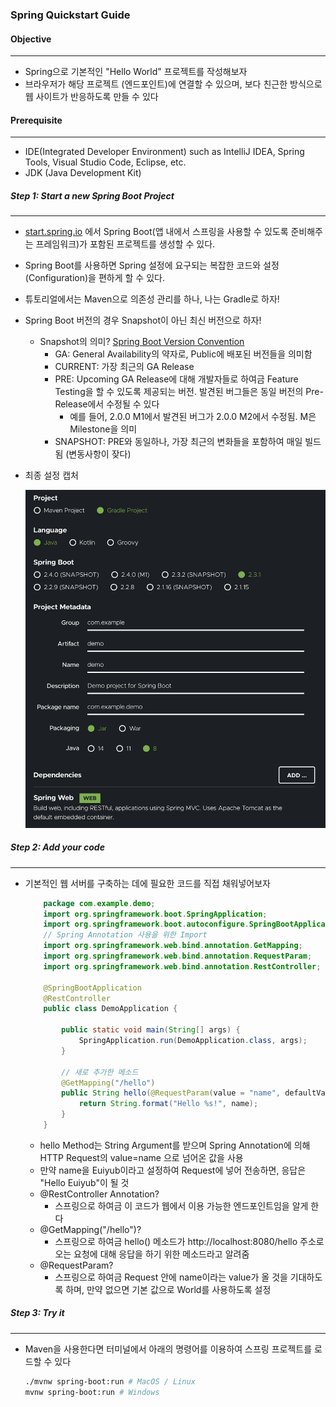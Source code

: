 ### Spring Quickstart Guide

#### Objective

---

- Spring으로 기본적인 "Hello World" 프로젝트를 작성해보자
- 브라우저가 해당 프로젝트 (엔드포인트)에 연결할 수 있으며, 보다 친근한 방식으로 웹 사이트가 반응하도록 만들 수 있다

#### Prerequisite

---

- IDE(Integrated Developer Environment) such as IntelliJ IDEA, Spring Tools, Visual Studio Code, Eclipse, etc.
- JDK (Java Development Kit)

##### Step 1: Start a new Spring Boot Project

---

- [start.spring.io](https://start.spring.io) 에서 Spring Boot(앱 내에서 스프링을 사용할 수 있도록 준비해주는 프레임워크)가 포함된 프로젝트를 생성할 수 있다.
- Spring Boot를 사용하면 Spring 설정에 요구되는 복잡한 코드와 설정 (Configuration)을 편하게 할 수 있다.
- 튜토리얼에서는 Maven으로 의존성 관리를 하나, 나는 Gradle로 하자!
- Spring Boot 버전의 경우 Snapshot이 아닌 최신 버전으로 하자!
  - Snapshot의 의미? [Spring Boot Version Convention](https://stackoverrun.com/ko/q/12656392)
    - GA: General Availability의 약자로, Public에 배포된 버전들을 의미함
    - CURRENT: 가장 최근의 GA Release
    - PRE: Upcoming GA Release에 대해 개발자들로 하여금 Feature Testing을 할 수 있도록 제공되는 버전. 발견된 버그들은 동일 버전의 Pre-Release에서 수정될 수 있다
      - 예를 들어, 2.0.0 M1에서 발견된 버그가 2.0.0 M2에서 수정됨. M은 Milestone을 의미
    - SNAPSHOT: PRE와 동일하나, 가장 최근의 변화들을 포함하여 매일 빌드됨 (변동사항이 잦다)
- 최종 설정 캡처

  ![InitConfig](./start.spring.io.png)

##### Step 2: Add your code

---

- 기본적인 웹 서버를 구축하는 데에 필요한 코드를 직접 채워넣어보자

  ```java
      package com.example.demo;
      import org.springframework.boot.SpringApplication;
      import org.springframework.boot.autoconfigure.SpringBootApplication;
      // Spring Annotation 사용을 위한 Import
      import org.springframework.web.bind.annotation.GetMapping;
      import org.springframework.web.bind.annotation.RequestParam;
      import org.springframework.web.bind.annotation.RestController;

      @SpringBootApplication
      @RestController
      public class DemoApplication {

          public static void main(String[] args) {
              SpringApplication.run(DemoApplication.class, args);
          }

          // 새로 추가한 메소드
          @GetMapping("/hello")
          public String hello(@RequestParam(value = "name", defaultValue = "World") String name) {
              return String.format("Hello %s!", name);
          }
      }
  ```

  - hello Method는 String Argument를 받으며 Spring Annotation에 의해 HTTP Request의 value=name 으로 넘어온 값을 사용
  - 만약 name을 Euiyub이라고 설정하여 Request에 넣어 전송하면, 응답은 "Hello Euiyub"이 될 것
  - @RestController Annotation?
    - 스프링으로 하여금 이 코드가 웹에서 이용 가능한 엔드포인트임을 알게 한다
  - @GetMapping("/hello")?
    - 스프링으로 하여금 hello() 메소드가 http://localhost:8080/hello 주소로 오는 요청에 대해 응답을 하기 위한 메소드라고 알려줌
  - @RequestParam?
    - 스프링으로 하여금 Request 안에 name이라는 value가 올 것을 기대하도록 하며, 만약 없으면 기본 값으로 World를 사용하도록 설정

##### Step 3: Try it

---

- Maven을 사용한다면 터미널에서 아래의 명령어를 이용하여 스프링 프로젝트를 로드할 수 있다
  ```bash
  ./mvnw spring-boot:run # MacOS / Linux
  mvnw spring-boot:run # Windows
  ```
